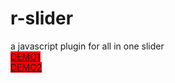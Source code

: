 <style>
a{
  
  background:red}
</style>
# r-slider <br>
a javascript plugin for all in one slider <br>
<a href="https://codepen.io/mohammadfeiz/pen/PyNzVK">DEMO1</a><br>
<a href="https://codepen.io/mohammadfeiz/pen/GYZjoO">DEMO2</a>

